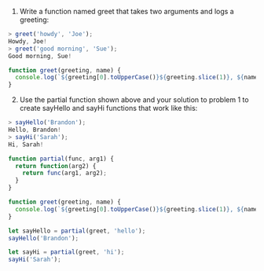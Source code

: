 1. Write a function named greet that takes two arguments and logs a greeting:
```JavaScript
> greet('howdy', 'Joe');
Howdy, Joe!
> greet('good morning', 'Sue');
Good morning, Sue!
```

```JavaScript
function greet(greeting, name) {
  console.log(`${greeting[0].toUpperCase()}${greeting.slice(1)}, ${name}!`)
}
```

2. Use the partial function shown above and your solution to problem 1 to create sayHello and sayHi functions that work like this:
```JavaScript
> sayHello('Brandon');
Hello, Brandon!
> sayHi('Sarah');
Hi, Sarah!
```

```JavaScript
function partial(func, arg1) {
  return function(arg2) {
    return func(arg1, arg2);
  }
}

function greet(greeting, name) {
  console.log(`${greeting[0].toUpperCase()}${greeting.slice(1)}, ${name}!`)
}

let sayHello = partial(greet, 'hello');
sayHello('Brandon');

let sayHi = partial(greet, 'hi');
sayHi('Sarah');
```
